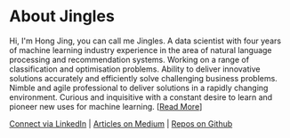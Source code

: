 # About Jingles

Hi, I'm Hong Jing, you can call me Jingles. A data scientist with four years of machine learning industry experience in the area of natural language processing and recommendation systems. Working on a range of classification and optimisation problems. Ability to deliver innovative solutions accurately and efficiently solve challenging business problems. Nimble and agile professional to deliver solutions in a rapidly changing environment. Curious and inquisitive with a constant desire to learn and pioneer new uses for machine learning. [[Read More](https://lonedune.github.io/)]

[Connect via LinkedIn](https://www.linkedin.com/in/jingles/) |
[Articles on Medium](https://towardsdatascience.com/@lonedune) |
[Repos on Github](https://github.com/lonedune)
